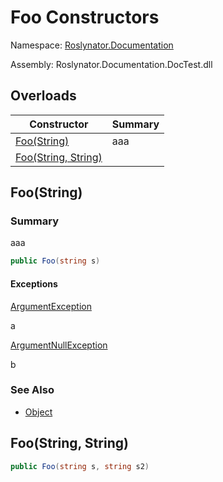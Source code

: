# Foo Constructors

Namespace: [Roslynator.Documentation](../../README.md)

Assembly: Roslynator\.Documentation\.DocTest\.dll

## Overloads

| Constructor | Summary |
| ----------- | ------- |
| [Foo(String)](./README.md) | aaa |
| [Foo(String, String)](../-ctor/README.md) | |

## Foo\(String\)

### Summary

aaa

```csharp
public Foo(string s)
```


#### Exceptions

[ArgumentException](https://docs.microsoft.com/en-us/dotnet/api/system.argumentexception)

a

[ArgumentNullException](https://docs.microsoft.com/en-us/dotnet/api/system.argumentnullexception)

b

### See Also

* [Object](https://docs.microsoft.com/en-us/dotnet/api/system.object)

## Foo\(String, String\)

```csharp
public Foo(string s, string s2)
```


